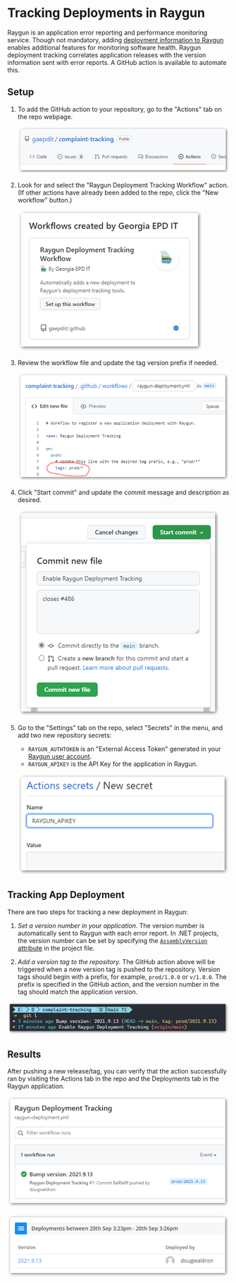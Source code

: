 # Tracking Deployments in Raygun

Raygun is an application error reporting and performance monitoring service. Though not mandatory, adding [deployment information to Raygun](https://raygun.com/platform/deployment-tracking) enables additional features for monitoring software health. Raygun deployment tracking correlates application releases with the version information sent with error reports. A GitHub action is available to automate this.

## Setup

1. To add the GitHub action to your repository, go to the "Actions" tab on the repo webpage.

    ![Screenshot: A GitHub repo page with the "Actions" tab selected](img/github-actions-1.png)

2. Look for and select the "Raygun Deployment Tracking Workflow" action. (If other actions have already been added to the repo, click the "New workflow" button.)

    ![Screenshot: The "Workflows created by Georgia EPD IT" section of the GitHub actions page](img/github-actions-2.png)

3. Review the workflow file and update the tag version prefix if needed.

    ![Screenshot: The Raygun deployment YAML file open in the GitHub file editor, highlighting the "tags" entry](img/github-actions-3.png)

4. Click "Start commit" and update the commit message and description as desired.

    ![Screenshot: The GitHub file editor "Commit new file" dialog](img/github-actions-4.png)

5. Go to the "Settings" tab on the repo, select "Secrets" in the menu, and add two new repository secrets:

    * `RAYGUN_AUTHTOKEN` is an "External Access Token" generated in your [Raygun user account](https://app.raygun.com/user).
    * `RAYGUN_APIKEY` is the API Key for the application in Raygun.

    ![Screenshot: The "New secret" section of the GitHub repo "Actions secrets" page](img/github-actions-5.png)

## Tracking App Deployment

There are two steps for tracking a new deployment in Raygun:

1. *Set a version number in your application.* The version number is automatically sent to Raygun with each error report. In .NET projects, the version number can be set by specifying the [`AssemblyVersion` attribute](https://docs.microsoft.com/en-us/troubleshoot/visualstudio/general/assembly-version-assembly-file-version) in the project file.

2. *Add a version tag to the repository.* The GitHub action above will be triggered when a new version tag is pushed to the repository. Version tags should begin with a prefix, for example, `prod/1.0.0` or `v/1.0.0`. The prefix is specified in the GitHub action, and the version number in the tag should match the application version.

![Screenshot: An abbreviated git log command showing the most recent commit to bump the version number with a tag matching the version number](img/github-actions-7.png)

## Results

After pushing a new release/tag, you can verify that the action successfully ran by visiting the Actions tab in the repo and the Deployments tab in the Raygun application.

![Screenshot: The GitHub "Actions" tab showing the successful Raygun Deployment Tracking workflow](img/github-actions-8.png) 

![Screenshot: the Raygun "Deployments" page showing the versioned deployment entry](img/github-actions-9.png)
